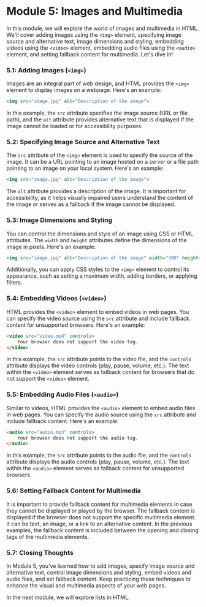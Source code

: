 # Module 5: Images and Multimedia

In this module, we will explore the world of images and multimedia in HTML. We'll cover adding images using the `<img>` element, specifying image source and alternative text, image dimensions and styling, embedding videos using the `<video>` element, embedding audio files using the `<audio>` element, and setting fallback content for multimedia. Let's dive in!

### 5.1: Adding Images (`<img>`)
Images are an integral part of web design, and HTML provides the `<img>` element to display images on a webpage. Here's an example:

```html
<img src="image.jpg" alt="Description of the image">
```

In this example, the `src` attribute specifies the image source (URL or file path), and the `alt` attribute provides alternative text that is displayed if the image cannot be loaded or for accessibility purposes.

### 5.2: Specifying Image Source and Alternative Text
The `src` attribute of the `<img>` element is used to specify the source of the image. It can be a URL pointing to an image hosted on a server or a file path pointing to an image on your local system. Here's an example:

```html
<img src="image.jpg" alt="Description of the image">
```

The `alt` attribute provides a description of the image. It is important for accessibility, as it helps visually impaired users understand the content of the image or serves as a fallback if the image cannot be displayed.

### 5.3: Image Dimensions and Styling
You can control the dimensions and style of an image using CSS or HTML attributes. The `width` and `height` attributes define the dimensions of the image in pixels. Here's an example:

```html
<img src="image.jpg" alt="Description of the image" width="300" height="200">
```

Additionally, you can apply CSS styles to the `<img>` element to control its appearance, such as setting a maximum width, adding borders, or applying filters.

### 5.4: Embedding Videos (`<video>`)
HTML provides the `<video>` element to embed videos in web pages. You can specify the video source using the `src` attribute and include fallback content for unsupported browsers. Here's an example:

```html
<video src="video.mp4" controls>
    Your browser does not support the video tag.
</video>
```

In this example, the `src` attribute points to the video file, and the `controls` attribute displays the video controls (play, pause, volume, etc.). The text within the `<video>` element serves as fallback content for browsers that do not support the `<video>` element.

### 5.5: Embedding Audio Files (`<audio>`)
Similar to videos, HTML provides the `<audio>` element to embed audio files in web pages. You can specify the audio source using the `src` attribute and include fallback content. Here's an example:

```html
<audio src="audio.mp3" controls>
    Your browser does not support the audio tag.
</audio>
```

In this example, the `src` attribute points to the audio file, and the `controls` attribute displays the audio controls (play, pause, volume, etc.). The text within the `<audio>` element serves as fallback content for unsupported browsers.

### 5.6: Setting Fallback Content for Multimedia
It is important to provide fallback content for multimedia elements in case they cannot be displayed or played by the browser. The fallback content is displayed if the browser does not support the specific multimedia element. It can be text, an image, or a link to an alternative content. In the previous examples, the fallback content is included between the opening and closing tags of the multimedia elements.

### 5.7: Closing Thoughts
In Module 5, you've learned how to add images, specify image source and alternative text, control image dimensions and styling, embed videos and audio files, and set fallback content. Keep practicing these techniques to enhance the visual and multimedia aspects of your web pages. 

In the next module, we will explore lists in HTML.
